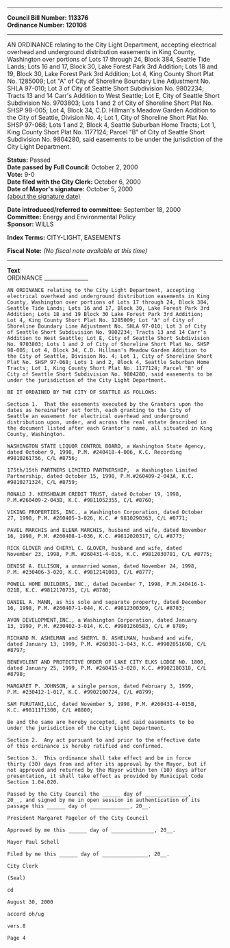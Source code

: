 * * * * *  
  
**Council Bill Number: [](#h0)[](#h2)113376**   
**Ordinance Number: 120108**  
  
* * * * *  
  
AN ORDINANCE relating to the City Light Department, accepting electrical overhead and underground distribution easements in King County, Washington over portions of Lots 17 through 24, Block 384, Seattle Tide Lands; Lots 16 and 17, Block 30, Lake Forest Park 3rd Addition; Lots 18 and 19, Block 30, Lake Forest Park 3rd Addition; Lot 4, King County Short Plat No. 1285009; Lot "A" of City of Shoreline Boundary Line Adjustment No. SHLA 97-010; Lot 3 of City of Seattle Short Subdivision No. 9802234; Tracts 13 and 14 Carr's Addition to West Seattle; Lot E, City of Seattle Short Subdivision No. 9703803; Lots 1 and 2 of City of Shoreline Short Plat No. SHSP 98-005; Lot 4, Block 34, C.D. Hillman's Meadow Garden Addition to the City of Seattle, Division No. 4; Lot 1, City of Shoreline Short Plat No. SHSP 97-068; Lots 1 and 2, Block 4, Seattle Suburban Home Tracts; Lot 1, King County Short Plat No. 1177124; Parcel "B" of City of Seattle Short Subdivision No. 9804280, said easements to be under the jurisdiction of the City Light Department.  
  
**Status:** Passed   
**Date passed by Full Council:** October 2, 2000   
**Vote:** 9-0   
**Date filed with the City Clerk:** October 6, 2000   
**Date of Mayor's signature:** October 5, 2000   
[(about the signature date)](/~public/approvaldate.htm)   
  
  
**Date introduced/referred to committee:** September 18, 2000   
**Committee:** Energy and Environmental Policy   
**Sponsor:** WILLS   
  
**Index Terms:** CITY-LIGHT, EASEMENTS  
  
**Fiscal Note:** *(No fiscal note available at this time)*  
  
* * * * *  
  
**Text**  
    ORDINANCE ________________  
  
    AN ORDINANCE relating to the City Light Department, accepting  
    electrical overhead and underground distribution easements in King  
    County, Washington over portions of Lots 17 through 24, Block 384,  
    Seattle Tide Lands; Lots 16 and 17, Block 30, Lake Forest Park 3rd  
    Addition; Lots 18 and 19 Block 30 Lake Forest Park 3rd Addition;  
    Lot 4, King County Short Plat No. 1285009; Lot "A" of City of  
    Shoreline Boundary Line Adjustment No. SHLA 97-010; Lot 3 of City  
    of Seattle Short Subdivision No. 9802234; Tracts 13 and 14 Carr's  
    Addition to West Seattle; Lot E, City of Seattle Short Subdivision  
    No. 9703803; Lots 1 and 2 of City of Shoreline Short Plat No. SHSP  
    98-005; Lot 4, Block 34, C.D. Hillman's Meadow Garden Addition to  
    the City of Seattle, Division No. 4; Lot 1, City of Shoreline Short  
    Plat No. SHSP 97-068; Lots 1 and 2, Block 4, Seattle Suburban Home  
    Tracts; Lot 1, King County Short Plat No. 1177124; Parcel "B" of  
    City of Seattle Short Subdivision No. 9804280, said easements to be  
    under the jurisdiction of the City Light Department.  
  
    BE IT ORDAINED BY THE CITY OF SEATTLE AS FOLLOWS:  
  
    Section 1.  That the easements executed by the Grantors upon the  
    dates as hereinafter set forth, each granting to the City of  
    Seattle an easement for electrical overhead and underground  
    distribution upon, under, and across the real estate described in  
    the document listed after each Grantor's name, all situated in King  
    County, Washington.  
  
    WASHINGTON STATE LIQUOR CONTROL BOARD, a Washington State Agency,  
    dated October 9, 1998, P.M. #240418-4-006, K.C. Recording  
    #9810261756, C/L #8756;  
  
    175th/15th PARTNERS LIMITED PARTNERSHIP,  a Washington Limited  
    Partnership, dated October 15, 1998, P.M.#260409-2-043A, K.C.  
    #9810271324, C/L #8759;  
  
    RONALD J. KERSHBAUM CREDIT TRUST, dated October 19, 1998,  
    P.M.#260409-2-043B, K.C. #9811052355, C/L #8760;  
  
    VIKING PROPERTIES, INC., a Washington Corporation, dated October  
    27, 1998, P.M. #260405-3-026, K.C. # 9810290363, C/L #8771;  
  
    PAVEL MARCHIS and ELENA MARCHIS, husband and wife, dated November  
    16, 1998, P.M. #260408-1-036, K.C. #9812020317, C/L #8773;  
  
    RICK GLOVER and CHERYL C. GLOVER, husband and wife, dated  
    November 23, 1998, P.M. #260431-4-016, K.C. #9812030781, C/L #8775;  
  
    DENISE A. ELLISON, a unmarried woman, dated November 24, 1998,  
    P.M. #230406-3-020, K.C. #9812141003, C/L #8777;  
  
    POWELL HOME BUILDERS, INC., dated December 7, 1998, P.M.240416-1-  
    021B, K.C. #9812170735, C/L #8780;  
  
    DANIEL A. MANN, as his sole and separate property, dated December  
    16, 1998, P.M. #260407-1-044, K.C. #9812300309, C/L #8783;  
  
    AVON DEVELOPMENT,INC., a Washington Corporation, dated January  
    13, 1999, P.M. #230402-3-014, K.C. #9901260583, C/L # 8789;  
  
    RICHARD M. ASHELMAN and SHERYL B. ASHELMAN, husband and wife,  
    dated January 13, 1999, P.M. #260301-1-043, K.C. #9902051698, C/L  
    #8797;  
  
    BENEVOLENT AND PROTECTIVE ORDER OF LAKE CITY ELKS LODGE NO. 1800,  
    dated January 25, 1999, P.M. #260415-3-020, K.C. #9902180318, C/L  
    #8798;  
  
    MARGARET P. JOHNSON, a single person, dated February 3, 1999,  
    P.M. #230412-1-017, K.C. #9902100724, C/L #8799;  
  
    SAM FURUTANI,LLC, dated November 5, 1998, P.M. #260431-4-015B,  
    K.C. #9811171300, C/L #8800;  
  
    Be and the same are hereby accepted, and said easements to be  
    under the jurisdiction of the City Light Department.  
  
    Section 2.  Any act pursuant to and prior to the effective date  
    of this ordinance is hereby ratified and confirmed.  
  
    Section 3.  This ordinance shall take effect and be in force  
    thirty (30) days from and after its approval by the Mayor, but if  
    not approved and returned by the Mayor within ten (10) days after  
    presentation, it shall take effect as provided by Municipal Code  
    Section 1.04.020.  
  
    Passed by the City Council the ______ day of ______________,  
    20__, and signed by me in open session in authentication of its  
    passage this ______ day of _____________, 20__.  
  
    President Margaret Pageler of the City Council  
  
    Approved by me this ______ day of ______________, 20__.  
  
    Mayor Paul Schell  
  
    Filed by me this ______ day of _______________, 20__.  
  
    City Clerk  
  
    (Seal)  
  
    cd  
  
    August 30, 2000  
  
    accord oh/ug  
  
    vers.8  
  
    Page 4  
